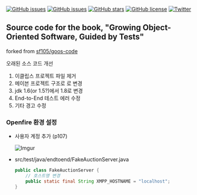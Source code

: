 [![GitHub issues](https://img.shields.io/github/issues/antop-dev/goos-code-example.svg)](https://github.com/antop-dev/goos-code-example/issues)
[![GitHub issues](https://img.shields.io/github/issues/antop-dev/goos-code-example.svg)](https://github.com/antop-dev/goos-code-example/issues)
[![GitHub stars](https://img.shields.io/github/stars/antop-dev/goos-code-example.svg)](https://github.com/antop-dev/goos-code-example/stargazers)
[![GitHub license](https://img.shields.io/github/license/antop-dev/goos-code-example.svg)](https://github.com/antop-dev/goos-code-example/blob/master/license.txt)
[![Twitter](https://img.shields.io/twitter/url/https/github.com/antop-dev/goos-code-example.svg?style=social)](https://twitter.com/intent/tweet?text=Wow:&url=https%3A%2F%2Fgithub.com%2Fantop-dev%2Fgoos-code-example)

## Source code for the book, "Growing Object-Oriented Software, Guided by Tests"
forked from [sf105/goos-code](https://github.com/sf105/goos-code)

오래된 소스 코드 개선

1. 이클립스 프로젝트 파일 제거
2. 메이븐 프로젝트 구조로 로 변경
3. jdk 1.6(or 1.5?)에서 1.8로 변경
4. End-to-End 테스트 에러 수정
5. 기타 경고 수정

### Openfire 환경 설정

* 사용자 계정 추가 (p107)

	![Imgur](https://i.imgur.com/geCEiT0.png)

* src/test/java/endtoend/FakeAuctionServer.java
	```java
	public class FakeAuctionServer {
		// 호스트명 변경
    	public static final String XMPP_HOSTNAME = "localhost";
	}
	```
